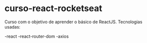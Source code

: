 # curso-react-rocketseat

Curso com o objetivo de aprender o básico de ReactJS. Tecnologias usadas:

-react
-react-router-dom
-axios
